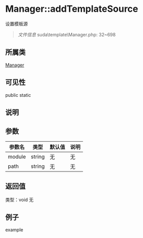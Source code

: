 # Manager::addTemplateSource
设置模板源
> *文件信息* suda\template\Manager.php: 32~698
## 所属类 

[Manager](../Manager.md)

## 可见性

  public  static
## 说明



## 参数

 
| 参数名 | 类型 | 默认值 | 说明 |
|--------|-----|-------|-------|
 | module |  string | 无 | 无 |
 | path |  string | 无 | 无 |
## 返回值
 
类型：void
无
## 例子

example
